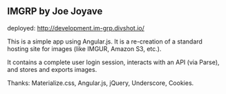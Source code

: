## IMGRP by Joe Joyave

deployed: http://development.im-grp.divshot.io/

This is a simple app using Angular.js.  It is a re-creation of a standard hosting site for images (like IMGUR, Amazon S3, etc.).

It contains a complete user login session, interacts with an API (via Parse), and stores and exports images.

Thanks: Materialize.css, Angular.js, jQuery, Underscore, Cookies.
